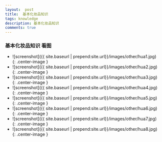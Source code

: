 ```yaml
---
layout:  post
title:  基本化妆品知识
tags: knowledge
description: 基本化妆品知识
comments: true
---
```


### 基本化妆品知识 看图

* ![screenshot]({{ site.baseurl | prepend:site.url}}/images/other/hua1.jpg){: .center-image }
* ![screenshot]({{ site.baseurl | prepend:site.url}}/images/other/hua2.jpg){: .center-image }
* ![screenshot]({{ site.baseurl | prepend:site.url}}/images/other/hua3.jpg){: .center-image }
* ![screenshot]({{ site.baseurl | prepend:site.url}}/images/other/hua4.jpg){: .center-image }
* ![screenshot]({{ site.baseurl | prepend:site.url}}/images/other/hua5.jpg){: .center-image }
* ![screenshot]({{ site.baseurl | prepend:site.url}}/images/other/hua6.jpg){: .center-image }
* ![screenshot]({{ site.baseurl | prepend:site.url}}/images/other/hua7.jpg){: .center-image }
* ![screenshot]({{ site.baseurl | prepend:site.url}}/images/other/hua8.jpg){: .center-image }
